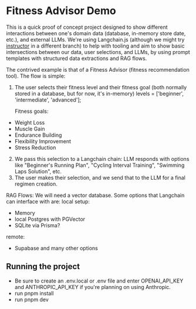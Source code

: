 # Fitness Advisor Demo

This is a quick proof of concept project designed to show different interactions between one's domain data (database, in-memory store date, etc.), and external LLMs. 
We're using Langchain.js (although we might try [instructor](https://js.useinstructor.com) in a different branch) to help with tooling and aim to show basic intersections between our data, user selections, and LLMs, by using prompt templates with structured data extractions and RAG flows.

The contrived example is that of a Fitness Advisor (fitness recommendation tool). The flow is simple: 
1. The user selects their fitness level and their fitness goal (both normally stored in a database, but for now, it's in-memory)
levels = ['beginner', 'intermediate', 'advanced'];


    Fitness goals:

* Weight Loss
* Muscle Gain
* Endurance Building
* Flexibility Improvement
* Stress Reduction

2. We pass this selection to a Langchain chain:
LLM responds with options like "Beginner's Running Plan", "Cycling Interval Training", "Swimming Laps Solution", etc.
3. The user makes their selection, and we send that to the LLM for a final regimen creation.


RAG Flows:
We will need a vector database. Some options that Langchain can interface with are:
 local setup:
* Memory
* local Postgres with PGVector
* SQLite via Prisma?

remote:
* Supabase
and many other options

## Running the project
- Be sure to create an .env.local or .env file and enter OPENAI_API_KEY and ANTHROPIC_API_KEY if you're planning on using Anthropic.
- run pnpm install
- run pnpm dev
